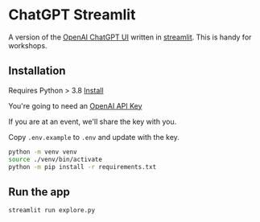 # ChatGPT Streamlit

A version of the [OpenAI ChatGPT UI](https://chat.openai.com/) written in [streamlit](https://streamlit.io). This is handy for workshops.

## Installation

Requires Python > 3.8 [Install](https://python.org)

You're going to need an [OpenAI API Key](https://platform.openai.com/account/api-keys)

If you are at an event, we'll share the key with you.

Copy `.env.example` to `.env` and update with the key.

```bash
python -m venv venv
source ./venv/bin/activate
python -m pip install -r requirements.txt
```

## Run the app

```
streamlit run explore.py
```
